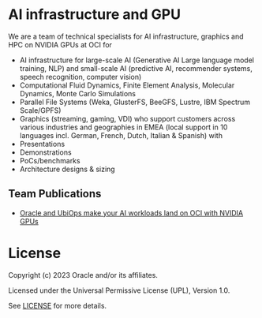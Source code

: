# AI infrastructure and GPU

We are a team of technical specialists for AI infrastructure, graphics and HPC on NVIDIA GPUs at OCI for
- AI infrastructure for large-scale AI (Generative AI Large language model training, NLP) and small-scale AI (predictive AI, recommender systems, speech recognition, computer vision)
- Computational Fluid Dynamics, Finite Element Analysis, Molecular Dynamics, Monte Carlo Simulations
- Parallel File Systems (Weka, GlusterFS, BeeGFS, Lustre, IBM Spectrum Scale/GPFS)
- Graphics (streaming, gaming, VDI)
who support customers across various industries and geographies in EMEA (local support in 10 languages incl. German, French, Dutch, Italian & Spanish) with
- Presentations
- Demonstrations
- PoCs/benchmarks
- Architecture designs & sizing

## Team Publications

- [Oracle and UbiOps make your AI workloads land on OCI with NVIDIA GPUs](https://blogs.oracle.com/cloud-infrastructure/post/ubiops-ai-workloads-on-oci)

# License

Copyright (c) 2023 Oracle and/or its affiliates.

Licensed under the Universal Permissive License (UPL), Version 1.0.

See [LICENSE](https://github.com/oracle-devrel/technology-engineering/blob/folder-structure/LICENSE) for more details.
